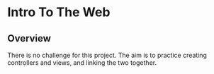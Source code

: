 # Intro To The Web

## Overview

There is no challenge for this project. The aim is to practice creating controllers and views, and linking the two together.
